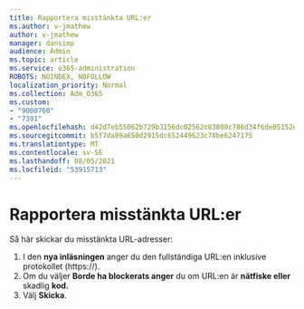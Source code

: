 ```yaml
---
title: Rapportera misstänkta URL:er
ms.author: v-jmathew
author: v-jmathew
manager: dansimp
audience: Admin
ms.topic: article
ms.service: o365-administration
ROBOTS: NOINDEX, NOFOLLOW
localization_priority: Normal
ms.collection: Adm_O365
ms.custom:
- "9000760"
- "7391"
ms.openlocfilehash: d42d7eb55062b729b3156dc02562c83800c786d34f6de05152e7e09fa88ab71b
ms.sourcegitcommit: b5f7da89a650d2915dc652449623c78be6247175
ms.translationtype: MT
ms.contentlocale: sv-SE
ms.lasthandoff: 08/05/2021
ms.locfileid: "53915713"
---
```

# <a name="report-suspicious-urls"></a>Rapportera misstänkta URL:er

Så här skickar du misstänkta URL-adresser:

1. I den **nya inläsningen** anger du den fullständiga URL:en inklusive protokollet (https://).
2. Om du väljer **Borde ha blockerats anger** du om URL:en är **nätfiske eller** skadlig **kod.**
3. Välj **Skicka**.
